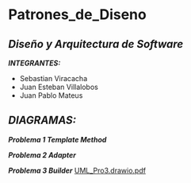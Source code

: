 # Patrones_de_Diseno
## **_Diseño y Arquitectura de Software_**

**_INTEGRANTES:_**

* Sebastian Viracacha
* Juan Esteban Villalobos
* Juan Pablo Mateus


## **_DIAGRAMAS:_**
**_Problema 1 Template Method_**

**_Problema 2 Adapter_**

**_Problema 3 Builder_**
[UML_Pro3.drawio.pdf](https://github.com/Sebasea/Actividad2_DesignPatterns/files/12384777/UML_Pro3.drawio.pdf)
